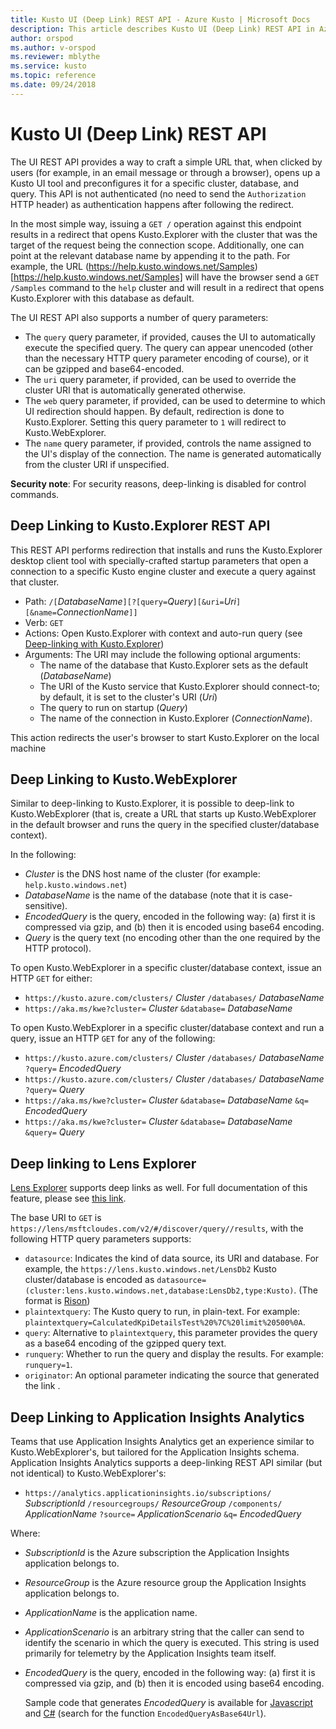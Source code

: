 ```yaml
---
title: Kusto UI (Deep Link) REST API - Azure Kusto | Microsoft Docs
description: This article describes Kusto UI (Deep Link) REST API in Azure Kusto.
author: orspod
ms.author: v-orspod
ms.reviewer: mblythe
ms.service: kusto
ms.topic: reference
ms.date: 09/24/2018
---
```

# Kusto UI (Deep Link) REST API

The UI REST API provides a way to craft a simple URL that, when clicked by users
(for example, in an email message or through a browser), opens up a Kusto UI tool
and preconfigures it for a specific cluster, database, and query. This API is not
authenticated (no need to send the `Authorization` HTTP header) as authentication
happens after following the redirect.

In the most simple way, issuing a `GET /` operation against this endpoint results
in a redirect that opens Kusto.Explorer with the cluster that was the target of
the request being the connection scope. Additionally, one can point at the relevant
database name by appending it to the path. For example, the URL
(https://help.kusto.windows.net/Samples)[https://help.kusto.windows.net/Samples] will have
the browser send a `GET /Samples` command to the `help` cluster and will result
in a redirect that opens Kusto.Explorer with this database as default.

The UI REST API also supports a number of query parameters:

* The `query` query parameter, if provided, causes the UI to automatically execute
  the specified query. The query can appear unencoded (other than the necessary
  HTTP query parameter encoding of course), or it can be gzipped and base64-encoded.
* The `uri` query parameter, if provided, can be used to override the cluster URI
  that is automatically generated otherwise.
* The `web` query parameter, if provided, can be used to determine to which UI
  redirection should happen. By default, redirection is done to Kusto.Explorer.
  Setting this query parameter to `1` will redirect to Kusto.WebExplorer.
* The `name` query parameter, if provided, controls the name assigned to the
  UI's display of the connection. The name is generated automatically from the
  cluster URI if unspecified.

**Security note**: For security reasons, deep-linking is disabled for control commands.

## Deep Linking to Kusto.Explorer REST API

This REST API performs redirection that installs and runs the
Kusto.Explorer desktop client tool with specially-crafted startup
parameters that open a connection to a specific Kusto engine cluster
and execute a query against that cluster.

- Path: `/[`*DatabaseName*`][?[query=`*Query*`][&uri=`*Uri*`][&name=`*ConnectionName*`]]`
- Verb: `GET`
- Actions: Open Kusto.Explorer with context and auto-run query (see [Deep-linking with Kusto.Explorer](https://kusdoc2.azurewebsites.net/docs/tools/kusto-explorer.html#deep-linking-queries))
- Arguments: The URI may include the following optional arguments:
	* The name of the database that Kusto.Explorer sets as the default (*DatabaseName*)
	* The URI of the Kusto service that Kusto.Explorer should connect-to; by default, it is set to the cluster's URI (*Uri*)
	* The query to run on startup (*Query*)
	* The name of the connection in Kusto.Explorer (*ConnectionName*).

This action redirects the user's browser to start Kusto.Explorer on the local machine

## Deep Linking to Kusto.WebExplorer

Similar to deep-linking to Kusto.Explorer, it is possible to deep-link
to Kusto.WebExplorer (that is, create a URL that starts up Kusto.WebExplorer
in the default browser and runs the query in the specified cluster/database context).

In the following:

* *Cluster* is the DNS host name of the cluster (for example: `help.kusto.windows.net`)
* *DatabaseName* is the name of the database (note that it is case-sensitive).
* *EncodedQuery* is the query, encoded in the following way: (a) first it is compressed via gzip,
  and (b) then it is encoded using base64 encoding.
* *Query* is the query text (no encoding other than the one required by the HTTP protocol).

To open Kusto.WebExplorer in a specific cluster/database context, issue an HTTP `GET` for either:

* `https://kusto.azure.com/clusters/` *Cluster* `/databases/` *DatabaseName*
* `https://aka.ms/kwe?cluster=` *Cluster* `&database=` *DatabaseName*

To open Kusto.WebExplorer in a specific cluster/database context and run a query, issue
an HTTP `GET` for any of the following:

* `https://kusto.azure.com/clusters/` *Cluster* `/databases/` *DatabaseName* `?query=` *EncodedQuery*
* `https://kusto.azure.com/clusters/` *Cluster* `/databases/` *DatabaseName* `?query=` *Query*
* `https://aka.ms/kwe?cluster=` *Cluster* `&database=` *DatabaseName* `&q=` *EncodedQuery*
* `https://aka.ms/kwe?cluster=` *Cluster* `&database=` *DatabaseName* `&query=` *Query*

## Deep linking to Lens Explorer

[Lens Explorer](https://kusdoc2.azurewebsites.net/docs/tools/lens.html) supports deep links as well.
For full documentation of this feature, please see [this link](https://microsoft.sharepoint.com/teams/WAG/EngSys/Monitor/AmdWiki/Lens%20V2%20Query%20Deep%20Link.aspx).

The base URI to `GET` is `https://lens/msftcloudes.com/v2/#/discover/query//results`,
with the following HTTP query parameters supports:

- `datasource`: Indicates the kind of data source, its URI and database. For example,
  the `https://lens.kusto.windows.net/LensDb2` Kusto cluster/database is encoded
  as `datasource=(cluster:lens.kusto.windows.net,database:LensDb2,type:Kusto)`.
  (The format is [Rison](https://github.com/Nanonid/rison))
- `plaintextquery`: The Kusto query to run, in plain-text. For example:
  `plaintextquery=CalculatedKpiDetailsTest%20%7C%20limit%20500%0A`.
- `query`: Alternative to `plaintextquery`, this parameter provides the query
  as a base64 encoding of the gzipped query text.
- `runquery`: Whether to run the query and display the results. For example:
  `runquery=1`.
- `originator`: An optional parameter indicating the source that generated the link .

## Deep Linking to Application Insights Analytics

Teams that use Application Insights Analytics get an experience similar to Kusto.WebExplorer's,
but tailored for the Application Insights schema. Application Insights Analytics supports a
deep-linking REST API similar (but not identical) to Kusto.WebExplorer's:

* `https://analytics.applicationinsights.io/subscriptions/` *SubscriptionId* `/resourcegroups/` *ResourceGroup* 
`/components/` *ApplicationName* `?source=` *ApplicationScenario* `&q=` *EncodedQuery*

Where:

* *SubscriptionId* is the Azure subscription the Application Insights application
  belongs to.
* *ResourceGroup* is the Azure resource group the Application Insights application
  belongs to.
* *ApplicationName* is the application name.
* *ApplicationScenario* is an arbitrary string that the caller can send to
  identify the scenario in which the query is executed. This string is used
  primarily for telemetry by the Application Insights team itself.
* *EncodedQuery* is the query, encoded in the following way: (a) first it is compressed via gzip,
  and (b) then it is encoded using base64 encoding.

  Sample code that generates *EncodedQuery* is available for [Javascript](https://mseng.visualstudio.com/AppInsights/AppAnalytics%20UX%20Team/_git/MASI-LogAnalyticsUX?path=%2FLogAnalyticsPortalWebRole%2FScripts%2Fdev%2Futils%2Fcompression.js&version=GBmaster&_a=contents)
  and [C#](https://mseng.visualstudio.com/DefaultCollection/Kusto/_versionControl?path=%24%2FKusto%2FStgExt%2FSrc%2FClient%2FKusto.Data%2FCommon%2FCslCommandGenerator.cs&version=T&_a=contents)
  (search for the function `EncodedQueryAsBase64Url`).